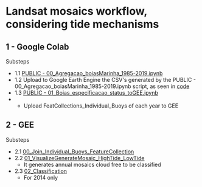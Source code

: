 # Landsat mosaics workflow, considering tide mechanisms


## 1 - Google Colab
Substeps
* 1.1 [PUBLIC - 00_Agregacao_boiasMarinha_1985-2019.ipynb](https://colab.research.google.com/drive/1qXYZ1jh--DkeFYRBoCJrnmoNxtk2-wG7?usp=sharing)
* 1.2 Upload to Google Earth Engine the CSV's generated by the PUBLIC - 00_Agregacao_boiasMarinha_1985-2019.ipynb script, as seen in [code](https://code.earthengine.google.com/?asset=users/MariaLuizeSolvedCurso/Artigo_praias/Tabuas_naoPrecessadas)
* 1.3 [PUBLIC - 01_Boias_especificacao_status_toGEE.ipynb](https://colab.research.google.com/drive/1UmPge7SQ2pKbu2ZJ7yENX_9B_hutAK1n?usp=sharing)
* 	* Upload FeatCollections_Individual_Buoys of each year to GEE

## 2 - GEE
Substeps
* 2.1 [00_Join_Individual_Buoys_FeatureCollection](https://code.earthengine.google.com/ba1275df59cdf535b98ae9955b3479cb)
* 2.2 [01_VisualizeGenerateMosaic_HighTide_LowTide](https://code.earthengine.google.com/3b616ffc16f949217a12e83f7dbd46ce)
	* It generates annual mosaics cloud free to be classified
* 2.3 [02_Classification](https://code.earthengine.google.com/7f679344b644e9138f47c8a289a0c32f)
	* For 2014 only
